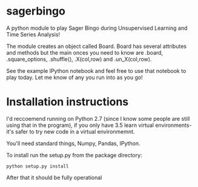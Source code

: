 # sagerbingo
A python module to play Sager Bingo during Unsupervised Learning and Time Series Analysis!

The module creates an object called Board. Board has several attributes and methods but the main onces you need to know are .board, .square_options, .shuffle(), .X(col,row) and .un_X(col,row).

See the example IPython notebook and feel free to use that notebook to play today. Let me know of any you run into as you go!

# Installation instructions
I'd reccoemend running on Python 2.7 (since I know some people are still using that in the program), if you only have 3.5 learn virtual environments- it's safer to try new code in a virtual environmemnt.

You'll need standard things, Numpy, Pandas, IPython.

To install run the setup.py from the package directory:

```
python setup.py install
```

After that it should be fully operational
